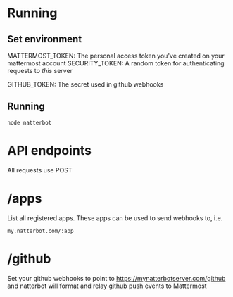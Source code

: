 # Running

## Set environment

MATTERMOST_TOKEN: The personal access token you've created on your mattermost account
SECURITY_TOKEN: A random token for authenticating requests to _this_ server

GITHUB_TOKEN: The secret used in github webhooks

## Running

    node natterbot
    
# API endpoints

All requests use POST

# /apps

List all registered apps. These apps can be used to send webhooks to, i.e.

`my.natterbot.com/:app`

# /github

Set your github webhooks to point to https://mynatterbotserver.com/github and natterbot will format and relay
github push events to Mattermost


    